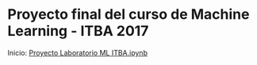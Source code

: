 # Proyecto final del curso de Machine Learning - ITBA 2017

Inicio: [Proyecto Laboratorio ML ITBA.ipynb](https://github.com/jschwindt/proyecto-lab-ml-itba/blob/master/Proyecto%20Laboratorio%20ML%20ITBA.ipynb)
